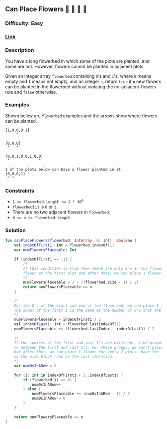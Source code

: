 ## Can Place Flowers :rose: :tulip: :blossom: :sunflower:
### Difficulty: Easy
### [Link](https://leetcode.com/problems/can-place-flowers/)

### Description

You have a long flowerbed in which some of the plots are planted, and some are not. However, flowers cannot be planted in adjacent plots.

Given an integer array `flowerbed` containing `0`'s and `1`'s, where `0` means empty and `1` means not empty, and an integer `n`, return `true` if `n` new flowers can be planted in the flowerbed without violating the no-adjacent-flowers rule and `false` otherwise.

### Examples

Shown below are `flowerbed` examples and the arrows show where flowers can be planted.

```
[1,0,0,0,1]
     ^

[0,0,0]
 ^   ^

[0,0,1,0,0,1,0,0]
 ^             ^

1 of the plots below can have a flower planted in it.
[0,0,0,1]
 ^ ^
```

### Constraints

- <code>1 <= flowerbed.length <= 2 * 10<sup>4</sup></code>
- `flowerbed[i]` is `0` or `1`.
- There are no two adjacent flowers in `flowerbed`.
- `0 <= n <= flowerbed.length`

### Solution

```kotlin
fun canPlaceFlowers(flowerbed: IntArray, n: Int): Boolean {
    val indexOfFirst1: Int = flowerbed.indexOf(1)
    var numFlowersPlaceable: Int
    
    if (indexOfFirst1 == -1) {
        /*
        If this condition is true then there are only 0's in the flowerbed. We can place a
        flower at the first plot and after that, we can place 1 flower for every 2 plots.
        */
        numFlowersPlaceable = 1 + ((flowerbed.size - 1) / 2)
        return numFlowersPlaceable >= n
    }
    
    /*
    For the 0's at the start and end of the flowerbed, we can place 1 flower for every 2 plots.
    The index of the first 1 is the same as the number of 0's that the flowerbed starts with.
    */
    numFlowersPlaceable = indexOfFirst1 / 2
    val indexOfLast1: Int = flowerbed.lastIndexOf(1)
    numFlowersPlaceable += (flowerbed.lastIndex - indexOfLast1) / 2
    
    /*
    If the indices of the first and last 1's are different, find groups of 0's and their lengths
    in between the first and last 1's. For these groups, we can't place a flower at the first plot
    but after that, we can place 1 flower for every 2 plots. Have the int range include indexOfLast1
    so the else block runs on the last iteration.
    */
    var num0sInARow = 0
    
    for (i: Int in indexOfFirst1 + 1..indexOfLast1) {
        if (flowerbed[i] == 0) {
            num0sInARow++
        } else {
            numFlowersPlaceable += (num0sInARow - 1) / 2
            num0sInARow = 0
        }
    }
    
    return numFlowersPlaceable >= n
}
```